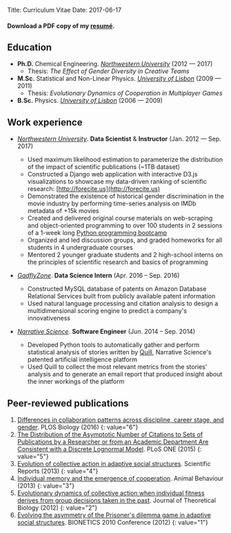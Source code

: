 Title: Curriculum Vitae
Date: 2017-06-17

#### Download a PDF copy of my [resumé]({filename}/pdfs/resume.pdf).


## Education

* **Ph.D.** Chemical Engineering. [*Northwestern University*](http://www.northwestern.edu/) (2012 — 2017)
    * Thesis: *The Effect of Gender Diversity in Creative Teams*
* **M.Sc.** Statistical and Non-Linear Physics. [*University of Lisbon*](https://www.ulisboa.pt/en/) (2009 — 2011)
    * Thesis: *Evolutionary Dynamics of Cooperation in Multiplayer Games*
* **B.Sc.** Physics. [*University of Lisbon*](https://www.ulisboa.pt/en/) (2006 — 2009)


## Work experience

* [*Northwestern University*](http://www.northwestern.edu/). **Data Scientist** & **Instructor** (Jan. 2012 — Sep. 2017)
    * Used maximum likelihood estimation to parameterize the distribution of the impact of scientific publications (~1TB dataset)
    * Constructed a Django web application with interactive D3.js visualizations to showcase my data-driven ranking of scientific research: [http://forecite.us](http://forecite.us)
    * Demonstrated the existence of historical gender discrimination in the movie industry by performing time-series analysis on IMDb metadata of +15k movies
    * Created and delivered original course materials on web-scraping and object-oriented programming to over 100 students in 2 sessions of a 1-week long [Python programming bootcamp](https://amarallab.github.io/Introduction-to-Python-Programming-and-Data-Science/)
    * Organized and led discussion groups, and graded homeworks for all students in 4 undergraduate courses
    * Mentored 2 younger graduate students and 2 high-school interns on the principles of scientific research and basics of programming
* [*GadflyZone*](http://gadflyzone.com/). **Data Science Intern** (Apr. 2016 – Sep. 2016)
    * Constructed MySQL database of patents on Amazon Database Relational Services built from publicly available patent information
    * Used natural language processing and citation analysis to design a multidimensional scoring engine to predict a company's innovativeness

* [*Narrative Science*](https://narrativescience.com/). **Software Engineer** (Jun. 2014 – Sep. 2014)
    * Developed Python tools to automatically gather and perform statistical analysis of stories written by [Quill](https://narrativescience.com/Platform), Narrative Science's patented artificial intelligence platform
    * Used Quill to collect the most relevant metrics from the stories' analysis and to generate an email report that produced insight about the inner workings of the platform

## Peer-reviewed publications

1. [Differences in collaboration patterns across discipline, career stage, and gender](https://doi.org/10.1371/journal.pbio.1002573). PLOS Biology (2016)
{: value="6"}
1. [The Distribution of the Asymptotic Number of Citations to Sets of Publications by a Researcher or from an Academic Department Are Consistent with a Discrete Lognormal Model](https://doi.org/10.1371/journal.pone.0143108). PLoS ONE (2015)
{: value="5"}
1. [Evolution of collective action in adaptive social structures](https://doi.org/10.1038/srep01521). Scientific Reports (2013)
{: value="4"}
1. [Individual memory and the emergence of cooperation](https://doi.org/10.1016/j.anbehav.2012.10.030). Animal Behaviour (2013)
{: value="3"}
1. [Evolutionary dynamics of collective action when individual fitness derives from group decisions taken in the past](https://doi.org/10.1016/j.jtbi.2011.12.027). Journal of Theoretical Biology (2012)
{: value="2"}
1. [Evolving the asymmetry of the Prisoner's dilemma game in adaptive social structures](https://doi.org/10.1007/978-3-642-32615-8_22). BIONETICS 2010 Conference (2012)
{: value="1"}
